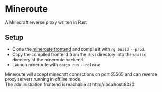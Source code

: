 # Mineroute

A Minecraft reverse proxy written in Rust

## Setup
- Clone the [mineroute frontend](https://github.com/aki-ks/mineroute-frontend) and compile it with `ng build --prod`.
- Copy the compiled frontend from the `dist` directory into the `static` directory of the mineroute backend.
- Launch mineroute with `cargo run --release`

Mineroute will accept minecraft connections on port 25565 and can reverse proxy servers running in offline mode.  
The administration frontend is reachable at http://localhost:8080.  
